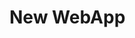 <!DOCTYPE html>
<html>
<head>
	<title>New WebApp</title>
</head>
<body>
	<h1>New WebApp</h1>
</body>
</html>
